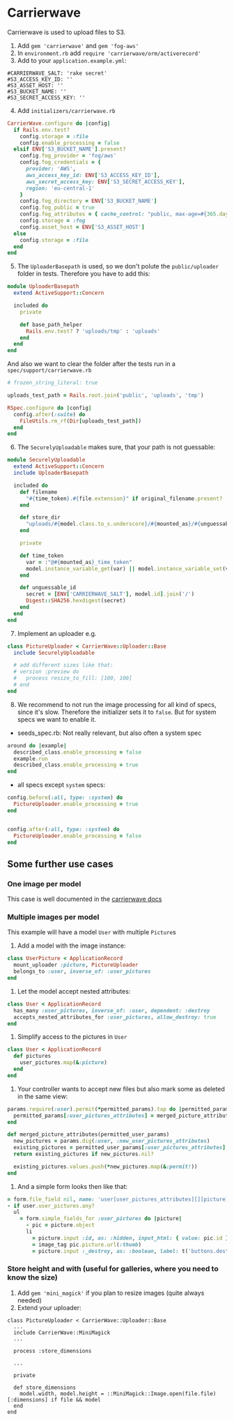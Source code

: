 # Carrierwave

Carrierwave is used to upload files to S3.

1. Add `gem 'carrierwave'` and `gem 'fog-aws'`
1. In `environment.rb` add `require 'carrierwave/orm/activerecord'`
1. Add to your `application.example.yml`:

```
#CARRIERWAVE_SALT: 'rake secret'
#S3_ACCESS_KEY_ID: ''
#S3_ASSET_HOST: ''
#S3_BUCKET_NAME: ''
#S3_SECRET_ACCESS_KEY: ''
```

4. Add `initializers/carrierwave.rb`

```rb
CarrierWave.configure do |config|
  if Rails.env.test?
    config.storage = :file
    config.enable_processing = false
  elsif ENV['S3_BUCKET_NAME'].present?
    config.fog_provider = 'fog/aws'
    config.fog_credentials = {
      provider: 'AWS',
      aws_access_key_id: ENV['S3_ACCESS_KEY_ID'],
      aws_secret_access_key: ENV['S3_SECRET_ACCESS_KEY'],
      region: 'eu-central-1'
    }
    config.fog_directory = ENV['S3_BUCKET_NAME']
    config.fog_public = true
    config.fog_attributes = { cache_control: "public, max-age=#{365.days.to_i}" }
    config.storage = :fog
    config.asset_host = ENV['S3_ASSET_HOST']
  else
    config.storage = :file
  end
end
```

5. The `UploaderBasepath` is used, so we don't polute the `public/uploader` folder in tests. Therefore you have to add this:

```rb
module UploaderBasepath
  extend ActiveSupport::Concern

  included do
    private

    def base_path_helper
      Rails.env.test? ? 'uploads/tmp' : 'uploads'
    end
  end
end
```

And also we want to clear the folder after the tests run in a `spec/support/carrierwave.rb`

```rb
# frozen_string_literal: true

uploads_test_path = Rails.root.join('public', 'uploads', 'tmp')

RSpec.configure do |config|
  config.after(:suite) do
    FileUtils.rm_rf(Dir[uploads_test_path])
  end
end
```

6. The `SecurelyUploadable` makes sure, that your path is not guessable:

```rb
module SecurelyUploadable
  extend ActiveSupport::Concern
  include UploaderBasepath

  included do
    def filename
      "#{time_token}.#{file.extension}" if original_filename.present?
    end

    def store_dir
      "uploads/#{model.class.to_s.underscore}/#{mounted_as}/#{unguessable_id}"
    end

    private

    def time_token
      var = :"@#{mounted_as}_time_token"
      model.instance_variable_get(var) || model.instance_variable_set(var, (Time.now.to_f * 1000).to_i)
    end

    def unguessable_id
      secret = [ENV['CARRIERWAVE_SALT'], model.id].join('/')
      Digest::SHA256.hexdigest(secret)
    end
  end
end
```

7. Implement an uploader e.g.

```rb
class PictureUploader < CarrierWave::Uploader::Base
  include SecurelyUploadable

  # add different sizes like that:
  # version :preview do
  #   process resize_to_fill: [100, 100]
  # end
end
```

8. We recommend to not run the image processing for all kind of specs, since it's slow. Therefore the initializer sets it to `false`. But for system specs we want to enable it.

* seeds_spec.rb: Not really relevant, but also often a system spec

```rb
around do |example|
  described_class.enable_processing = false
  example.run
  described_class.enable_processing = true
end
```

* all specs except `system` specs:

```rb
config.before(:all, type: :system) do
  PictureUploader.enable_processing = true
end


config.after(:all, type: :system) do
  PictureUploader.enable_processing = false
end
```

## Some further use cases

### One image per model

This case is well documented in the [carrierwave docs](https://github.com/carrierwaveuploader/carrierwave)

### Multiple images per model

This example will have a model `User` with multiple `Picture`s

1. Add a model with the image instance:

```rb
class UserPicture < ApplicationRecord
  mount_uploader :picture, PictureUploader
  belongs_to :user, inverse_of: :user_pictures
end
```

1. Let the model accept nested attributes:

```rb
class User < ApplicationRecord
  has_many :user_pictures, inverse_of: :user, dependent: :destroy
  accepts_nested_attributes_for :user_pictures, allow_destroy: true
end
```

1. Simplify access to the pictures in `User`

```rb
class User < ApplicationRecord
  def pictures
    user_pictures.map(&:picture)
  end
end
```

1. Your controller wants to accept new files but also mark some as deleted in the same view:

```rb
params.require(:user).permit(*permitted_params).tap do |permitted_params|
  permitted_params[:user_pictures_attributes] = merged_picture_attributes(permitted_params)
end

def merged_picture_attributes(permitted_user_params)
  new_pictures = params.dig(:user, :new_user_pictures_attributes)
  existing_pictures = permitted_user_params[:user_pictures_attributes] || {}
  return existing_pictures if new_pictures.nil?

  existing_pictures.values.push(*new_pictures.map(&:permit!))
end
```

1. And a simple form looks then like that:

```rb
= form.file_field nil, name: 'user[user_pictures_attributes][][picture]', multiple: true
- if user.user_pictures.any?
  ul
    = form.simple_fields_for :user_pictures do |picture|
      - pic = picture.object
      li
        = picture.input :id, as: :hidden, input_html: { value: pic.id }, wrapper: false
        = image_tag pic.picture.url(:thumb)
        = picture.input :_destroy, as: :boolean, label: t('buttons.destroy')
```

### Store height and with (useful for galleries, where you need to know the size)

1. Add `gem 'mini_magick'` if you plan to resize images (quite always needed)
1. Extend your uploader:

```
class PictureUploader < CarrierWave::Uploader::Base
  ...
  include CarrierWave::MiniMagick
  ...

  process :store_dimensions

  ...

  private

  def store_dimensions
    model.width, model.height = ::MiniMagick::Image.open(file.file)[:dimensions] if file && model
  end
end
```
